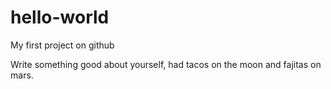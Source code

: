 # hello-world
My first project on github

Write something good about yourself, had tacos on the moon and fajitas on mars.
